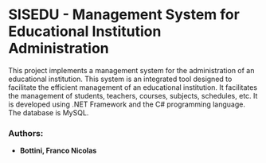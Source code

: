 # SISEDU - Management System for Educational Institution Administration

This project implements a management system for the administration of an educational institution. This system is an integrated tool designed to facilitate the efficient management of an educational institution. It facilitates the management of students, teachers, courses, subjects, schedules, etc. It is developed using .NET Framework and the C# programming language. The database is MySQL.

### Authors:
- **Bottini, Franco Nicolas**
